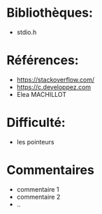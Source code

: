 # Bibliothèques:               
* stdio.h        

# Références:               
* https://stackoverflow.com/
* https://c.developpez.com
* Elea MACHILLOT 


# Difficulté:               
* les pointeurs            

# Commentaires               
* commentaire 1               
* commentaire 2               
* ..             
